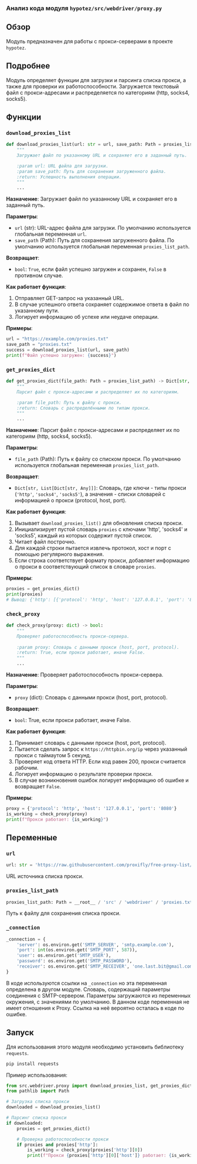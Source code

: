 ### Анализ кода модуля `hypotez/src/webdriver/proxy.py`

## Обзор

Модуль предназначен для работы с прокси-серверами в проекте `hypotez`.

## Подробнее

Модуль определяет функции для загрузки и парсинга списка прокси, а также для проверки их работоспособности. Загружается текстовый файл с прокси-адресами и распределяется по категориям (http, socks4, socks5).

## Функции

### `download_proxies_list`

```python
def download_proxies_list(url: str = url, save_path: Path = proxies_list_path) -> bool:
    """
    Загружает файл по указанному URL и сохраняет его в заданный путь.

    :param url: URL файла для загрузки.
    :param save_path: Путь для сохранения загруженного файла.
    :return: Успешность выполнения операции.
    """
    ...
```

**Назначение**:
Загружает файл по указанному URL и сохраняет его в заданный путь.

**Параметры**:
- `url` (str): URL-адрес файла для загрузки. По умолчанию используется глобальная переменная `url`.
- `save_path` (Path): Путь для сохранения загруженного файла. По умолчанию используется глобальная переменная `proxies_list_path`.

**Возвращает**:
- `bool`: `True`, если файл успешно загружен и сохранен, `False` в противном случае.

**Как работает функция**:
1. Отправляет GET-запрос на указанный URL.
2. В случае успешного ответа сохраняет содержимое ответа в файл по указанному пути.
3. Логирует информацию об успехе или неудаче операции.

**Примеры**:

```python
url = "https://example.com/proxies.txt"
save_path = "proxies.txt"
success = download_proxies_list(url, save_path)
print(f"Файл успешно загружен: {success}")
```

### `get_proxies_dict`

```python
def get_proxies_dict(file_path: Path = proxies_list_path) -> Dict[str, List[Dict[str, Any]]]:
    """
    Парсит файл с прокси-адресами и распределяет их по категориям.

    :param file_path: Путь к файлу с прокси.
    :return: Словарь с распределёнными по типам прокси.
    """
    ...
```

**Назначение**:
Парсит файл с прокси-адресами и распределяет их по категориям (http, socks4, socks5).

**Параметры**:
- `file_path` (Path): Путь к файлу со списком прокси. По умолчанию используется глобальная переменная `proxies_list_path`.

**Возвращает**:
- `Dict[str, List[Dict[str, Any]]]`: Словарь, где ключи - типы прокси (`'http'`, `'socks4'`, `'socks5'`), а значения - списки словарей с информацией о прокси (protocol, host, port).

**Как работает функция**:
1. Вызывает `download_proxies_list()` для обновления списка прокси.
2. Инициализирует пустой словарь `proxies` с ключами 'http', 'socks4' и 'socks5', каждый из которых содержит пустой список.
3. Читает файл построчно.
4. Для каждой строки пытается извлечь протокол, хост и порт с помощью регулярного выражения.
5. Если строка соответствует формату прокси, добавляет информацию о прокси в соответствующий список в словаре `proxies`.

**Примеры**:

```python
proxies = get_proxies_dict()
print(proxies)
# Вывод: {'http': [{'protocol': 'http', 'host': '127.0.0.1', 'port': '8080'}], 'socks4': [], 'socks5': []}
```

### `check_proxy`

```python
def check_proxy(proxy: dict) -> bool:
    """
    Проверяет работоспособность прокси-сервера.
    
    :param proxy: Словарь с данными прокси (host, port, protocol).
    :return: True, если прокси работает, иначе False.
    """
    ...
```

**Назначение**:
Проверяет работоспособность прокси-сервера.

**Параметры**:
- `proxy` (dict): Словарь с данными прокси (host, port, protocol).

**Возвращает**:
- `bool`: True, если прокси работает, иначе False.

**Как работает функция**:

1.  Принимает словарь с данными прокси (host, port, protocol).
2.  Пытается сделать запрос к `https://httpbin.org/ip` через указанный прокси с таймаутом 5 секунд.
3.  Проверяет код ответа HTTP. Если код равен 200, прокси считается рабочим.
4.  Логирует информацию о результате проверки прокси.
5.  В случае возникновения ошибок логирует информацию об ошибке и возвращает `False`.

**Примеры**:

```python
proxy = {'protocol': 'http', 'host': '127.0.0.1', 'port': '8080'}
is_working = check_proxy(proxy)
print(f"Прокси работает: {is_working}")
```

## Переменные

### `url`

```python
url: str = 'https://raw.githubusercontent.com/proxifly/free-proxy-list/main/proxies/all/data.txt'
```

URL источника списка прокси.

### `proxies_list_path`

```python
proxies_list_path: Path = __root__ / 'src' / 'webdriver' / 'proxies.txt'
```

Путь к файлу для сохранения списка прокси.

### `_connection`

```python
_connection = {
    'server': os.environ.get('SMTP_SERVER', 'smtp.example.com'),
    'port': int(os.environ.get('SMTP_PORT', 587)),
    'user': os.environ.get('SMTP_USER'),
    'password': os.environ.get('SMTP_PASSWORD'),
    'receiver': os.environ.get('SMTP_RECEIVER', 'one.last.bit@gmail.com')
}
```
В коде используются ссылки на `_connection` но эта переменная определена в другом модуле.
Словарь, содержащий параметры соединения с SMTP-сервером. Параметры загружаются из переменных окружения, с значениями по умолчанию.
В данном коде переменная не имеет отношения к Proxy. Ссылка на неё вероятно осталась в коде по ошибке.

## Запуск

Для использования этого модуля необходимо установить библиотеку `requests`.

```bash
pip install requests
```

Пример использования:

```python
from src.webdriver.proxy import download_proxies_list, get_proxies_dict, check_proxy
from pathlib import Path

# Загрузка списка прокси
downloaded = download_proxies_list()

# Парсинг списка прокси
if downloaded:
    proxies = get_proxies_dict()

    # Проверка работоспособности прокси
    if proxies and proxies['http']:
        is_working = check_proxy(proxies['http'][0])
        print(f"Прокси {proxies['http'][0]['host']} работает: {is_working}")